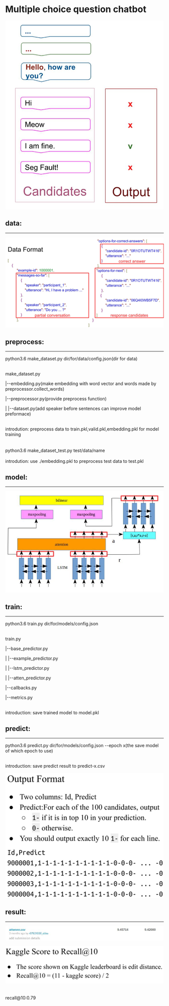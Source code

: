 # Multiple choice question chatbot

![image](https://github.com/TaiChunYen/adl_hw1/blob/master/picture/lstm_chatbot.jpg)

## data:
_______
![image](https://github.com/TaiChunYen/adl_hw1/blob/master/picture/dataformat.jpg)

## preprocess:
____
python3.6 make_dataset.py dir/for/data/config.json(dir for data)  

<br/>
make_dataset.py 
<p align="left">|--embedding.py(make embedding with word vector and words made by preprocessor.collect_words)</p>
<p align="left">|--preprocessor.py(provide preprocess function)</p>
<p align="left">| |--dataset.py(add speaker before sentences can improve model preformace)</p>
<br/>
introdution:
preprocess data to train.pkl,valid.pkl,embedding.pkl for model training   
<br/>
<br/>
<br/>
python3.6 make_dataset_test.py test/data/name   
<br/>
<br/>
introdution:
use ./embedding.pkl to preprocess test data to test.pkl
  
## model:
____
![image](https://github.com/TaiChunYen/adl_hw1/blob/master/picture/model_struct.jpg)

## train:
___
python3.6 train.py dir/for/models/config.json  

<br/>
train.py
<p align="left">|--base_predictor.py</p>
<p align="left">| |--example_predictor.py</p>
<p align="left">| |--lstm_predictor.py</p>
<p align="left">| |--atten_predictor.py</p>
<p align="left">|--callbacks.py</p>
<p align="left">|--metrics.py</p>
<br/>
introduction:
save trained model to model.pkl
  
## predict:
__________________________
python3.6 predict.py dir/for/models/config.json --epoch x(the save model of which epoch to use)  

<br/>
introduction:
save predict result to predict-x.csv

![image](https://github.com/TaiChunYen/adl_hw1/blob/master/picture/outputformat.jpg)

## result:
__________________________

![image](https://github.com/TaiChunYen/adl_hw1/blob/master/picture/kaggle.jpg)

![image](https://github.com/TaiChunYen/adl_hw1/blob/master/picture/result.png)  
<br/>
<br/>
recall@10:0.79
